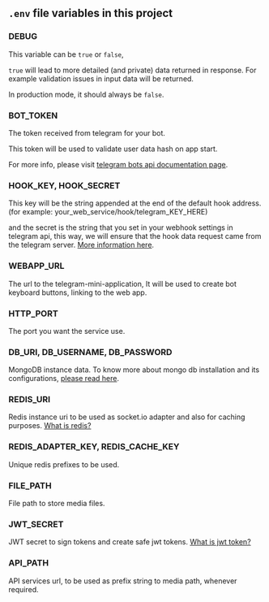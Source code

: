 ## `.env` file variables in this project

### DEBUG
This variable can be `true` or `false`,

`true` will lead to more detailed (and private) data returned in response. For example validation issues in input data will be returned. 

In production mode, it should always be `false`.

### BOT_TOKEN

The token received from telegram for your bot.

This token will be used to validate user data hash on app start.

For more info, please visit [telegram bots api documentation page](https://core.telegram.org/bots/api).

### HOOK_KEY, HOOK_SECRET

This key will be the string appended at the end of the default hook address. (for example: your_web_service/hook/telegram_KEY_HERE)

and the secret is the string that you set in your webhook settings in telegram api,
this way, we will ensure that the hook data request came from the telegram server.
[More information here](https://core.telegram.org/bots/api#setwebhook).

### WEBAPP_URL

The url to the telegram-mini-application, It will be used to create bot keyboard buttons, linking to the web app.

### HTTP_PORT

The port you want the service use.

### DB_URI, DB_USERNAME, DB_PASSWORD

MongoDB instance data.
To know more about mongo db installation and its configurations, [please read  here](https://www.mongodb.com/docs/manual/administration/install-community/).

### REDIS_URI

Redis instance uri to be used as socket.io adapter and also for caching purposes. [What is redis?](https://redis.io)

### REDIS_ADAPTER_KEY, REDIS_CACHE_KEY

Unique redis prefixes to be used.

### FILE_PATH

File path to store media files.

### JWT_SECRET

JWT secret to sign tokens and create safe jwt tokens. [What is jwt token?](https://auth0.com/docs/secure/tokens/json-web-tokens)

### API_PATH

API services url, to be used as prefix string to media path, whenever required.
